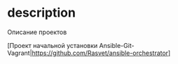 # description
Описание проектов

[Проект начальной установки Ansible-Git-Vagrant|https://github.com/Rasvet/ansible-orchestrator]

